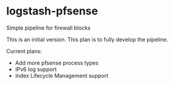 # logstash-pfsense
Simple pipeline for firewall blocks

This is an initial version. This plan is to fully develop the pipeline.

Current plans:
* Add more pfsense process types
* IPv6 log support
* Index Lifecycle Management support

